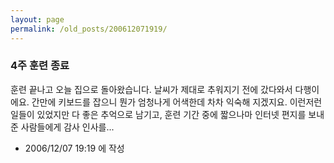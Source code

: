 ```yaml
---
layout: page
permalink: /old_posts/200612071919/
---
```


### 4주 훈련 종료

훈련 끝나고 오늘 집으로 돌아왔습니다.
날씨가 제대로 추워지기 전에 갔다와서 다행이에요.
간만에 키보드를 잡으니 뭔가 엄청나게 어색한데 차차 익숙해 지겠지요.
이런저런 일들이 있었지만 다 좋은 추억으로 남기고,
훈련 기간 중에 짧으나마 인터넷 편지를 보내준 사람들에게 감사 인사를...
 
       


- 2006/12/07 19:19 에 작성